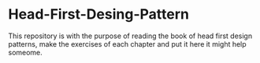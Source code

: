# Head-First-Desing-Pattern
This repository is with the purpose of reading the book of head first design patterns, make the exercises of each chapter and put it here it might help someome.
